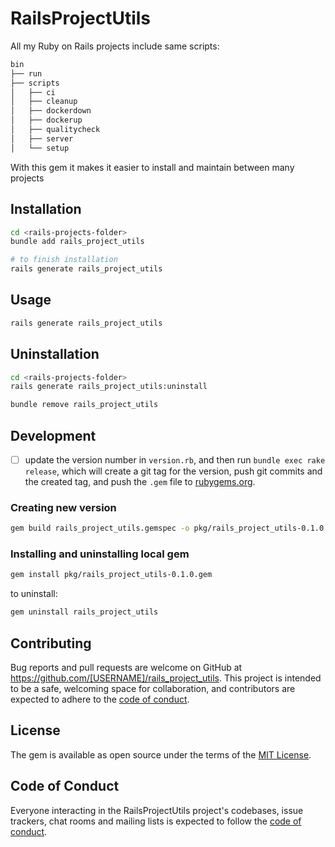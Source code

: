 # RailsProjectUtils

All my Ruby on Rails projects include same scripts:

```bash
bin
├── run
├── scripts
│   ├── ci
│   ├── cleanup
│   ├── dockerdown
│   ├── dockerup
│   ├── qualitycheck
│   ├── server
│   └── setup
```

With this gem it makes it easier to install and maintain between many projects

## Installation

```bash
cd <rails-projects-folder>
bundle add rails_project_utils

# to finish installation
rails generate rails_project_utils
```

## Usage

```bash
rails generate rails_project_utils
```

## Uninstallation

```bash
cd <rails-projects-folder>
rails generate rails_project_utils:uninstall

bundle remove rails_project_utils
```

## Development

- [ ] update the version number in `version.rb`, and then run `bundle exec rake release`, which will create a git tag for the version, push git commits and the created tag, and push the `.gem` file to [rubygems.org](https://rubygems.org).

### Creating new version

```bash
gem build rails_project_utils.gemspec -o pkg/rails_project_utils-0.1.0.gem
```

### Installing and uninstalling local gem

```bash
gem install pkg/rails_project_utils-0.1.0.gem
```

to uninstall:

```bash
gem uninstall rails_project_utils
```

## Contributing

Bug reports and pull requests are welcome on GitHub at https://github.com/[USERNAME]/rails_project_utils. This project is intended to be a safe, welcoming space for collaboration, and contributors are expected to adhere to the [code of conduct](https://github.com/[USERNAME]/rails_project_utils/blob/main/CODE_OF_CONDUCT.md).

## License

The gem is available as open source under the terms of the [MIT License](https://opensource.org/licenses/MIT).

## Code of Conduct

Everyone interacting in the RailsProjectUtils project's codebases, issue trackers, chat rooms and mailing lists is expected to follow the [code of conduct](https://github.com/[USERNAME]/rails_project_utils/blob/main/CODE_OF_CONDUCT.md).
